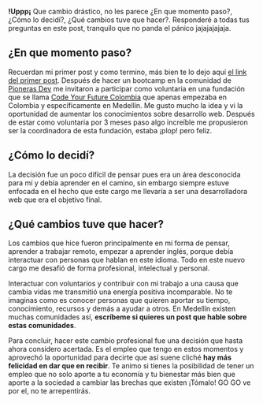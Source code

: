 **!Uppp¡** Que cambio drástico, no les parece ¿En que momento paso?, ¿Cómo lo decidí?, ¿Qué cambios tuve que hacer?. Responderé a todas tus preguntas en este post, tranquilo que no panda el pánico jajajajajaja.

## ¿En que momento paso?

Recuerdan mi primer post y como termino, más bien te lo dejo aquí [el link del primer post](https://mododificil.com/posts/como-descubri-el-mundo-del-desarrollo-web). Después de hacer un bootcamp en la comunidad de [Pioneras Dev](https://pionerasdev.co/) me invitaron a participar como voluntaria en una fundación que se llama [Code Your Future Colombia](https://codeyourfuture.io/colombia/) que apenas empezaba en Colombia y específicamente en Medellín. Me gusto mucho la idea y vi la oportunidad de aumentar los conocimientos sobre desarrollo web. Después de estar como voluntaria por 3 meses paso algo increíble me propusieron ser la coordinadora de esta fundación, estaba ¡plop! pero feliz.

## ¿Cómo lo decidí?

La decisión fue un poco difícil de pensar pues era un área desconocida para mí y debía aprender en el camino, sin embargo siempre estuve enfocada en el hecho que este cargo me llevaría a ser una desarrolladora web que era el objetivo final.

## ¿Qué cambios tuve que hacer?

Los cambios que hice fueron principalmente en mi forma de pensar, aprender a trabajar remoto, empezar a aprender inglés, porque debía interactuar con personas que hablan en este idioma. Todo en este nuevo cargo me desafió de forma profesional, intelectual y personal.

Interactuar con voluntarios y contribuir con mi trabajo a una causa que cambia vidas me transmitió una energía positiva incomparable. No te imaginas como es conocer personas que quieren aportar su tiempo, conocimiento, recursos y demás a ayudar a otros. En Medellín existen muchas comunidades así, **escríbeme si quieres un post que hable sobre estas comunidades**.

Para concluir, hacer este cambio profesional fue una decisión que hasta ahora considero acertada. Es el empleo que tengo en estos momentos y aprovechó la oportunidad para decirte que así suene cliché **hay más felicidad en dar que en recibir**. Te animo si tienes la posibilidad de tener un empleo que no solo aporte a tu economía y tu bienestar más bien que aporte a la sociedad a cambiar las brechas que existen ¡Tómalo! GO GO ve por el, no te arrepentirás.
